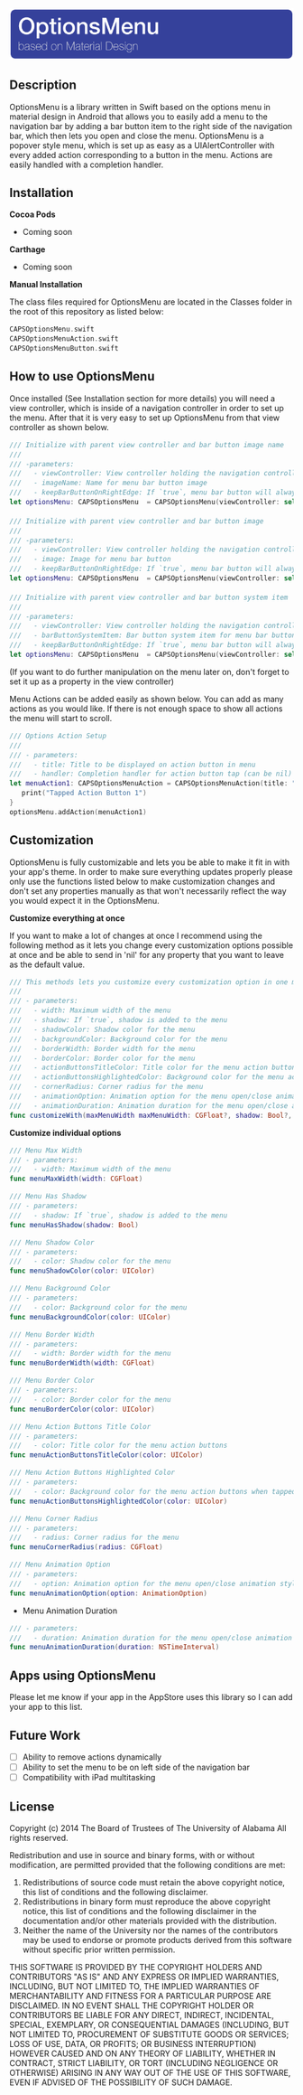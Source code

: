 <img src="https://raw.githubusercontent.com/uacaps/ResourceRepo/master/OptionsMenu/OptionsMenuHeader.png" alt="OptionsMenuHeader">

## Description

OptionsMenu is a library written in Swift based on the options menu in material design in Android that allows you to easily add a menu to the navigation bar by adding a bar button item to the right side of the navigation bar, which then lets you open and close the menu. OptionsMenu is a popover style menu, which is set up as easy as a UIAlertController with every added action corresponding to a button in the menu. Actions are easily handled with a completion handler.

## Installation

**Cocoa Pods**

* Coming soon

**Carthage**

* Coming soon

**Manual Installation**

The class files required for OptionsMenu are located in the Classes folder in the root of this repository as listed below:

```Swift
CAPSOptionsMenu.swift
CAPSOptionsMenuAction.swift
CAPSOptionsMenuButton.swift
```

## How to use OptionsMenu

Once installed (See Installation section for more details) you will need a view controller, which is inside of a navigation controller in order to set up the menu. After that it is very easy to set up OptionsMenu from that view controller as shown below.

```Swift
/// Initialize with parent view controller and bar button image name
///
/// -parameters:
///   - viewController: View controller holding the navigation controller with the navigation bar the menu is to be put on
///   - imageName: Name for menu bar button image
///   - keepBarButtonOnRightEdge: If `true`, menu bar button will always stay on the rightmost position
let optionsMenu: CAPSOptionsMenu  = CAPSOptionsMenu(viewController: self, imageName: "ImageName", keepBarButtonAtEdge: true)

/// Initialize with parent view controller and bar button image
///
/// -parameters:
///   - viewController: View controller holding the navigation controller with the navigation bar the menu is to be put on
///   - image: Image for menu bar button
///   - keepBarButtonOnRightEdge: If `true`, menu bar button will always stay on the rightmost position
let optionsMenu: CAPSOptionsMenu  = CAPSOptionsMenu(viewController: self, image: UIImage(), keepBarButtonAtEdge: true)

/// Initialize with parent view controller and bar button system item
///
/// -parameters:
///   - viewController: View controller holding the navigation controller with the navigation bar the menu is to be put on
///   - barButtonSystemItem: Bar button system item for menu bar button
///   - keepBarButtonOnRightEdge: If `true`, menu bar button will always stay on the rightmost position
let optionsMenu: CAPSOptionsMenu  = CAPSOptionsMenu(viewController: self, barButtonSystemItem: UIBarButtonSystemItem.Organize, keepBarButtonAtEdge: true)
```
(If you want to do further manipulation on the menu later on, don't forget to set it up as a property in the view controller)

Menu Actions can be added easily as shown below. You can add as many actions as you would like. If there is not enough space to show all actions the menu will start to scroll.

```Swift
/// Options Action Setup
///
/// - parameters:
///   - title: Title to be displayed on action button in menu
///   - handler: Completion handler for action button tap (can be nil)
let menuAction1: CAPSOptionsMenuAction = CAPSOptionsMenuAction(title: "Action Title 1") { (action: CAPSOptionsMenuAction) -> Void in
   print("Tapped Action Button 1")
}
optionsMenu.addAction(menuAction1)
```

## Customization
OptionsMenu is fully customizable and lets you be able to make it fit in with your app's theme. In order to make sure everything updates properly please only use the functions listed below to make customization changes and don't set any properties manually as that won't necessarily reflect the way you would expect it in the OptionsMenu.

**Customize everything at once**

If you want to make a lot of changes at once I recommend using the following method as it lets you change every customization options possible at once and be able to send in 'nil' for any property that you want to leave as the default value.
```Swift
/// This methods lets you customize every customization option in one method call
///
/// - parameters:
///   - width: Maximum width of the menu
///   - shadow: If `true`, shadow is added to the menu
///   - shadowColor: Shadow color for the menu
///   - backgroundColor: Background color for the menu
///   - borderWidth: Border width for the menu
///   - borderColor: Border color for the menu
///   - actionButtonsTitleColor: Title color for the menu action buttons
///   - actionButtonsHighlightedColor: Background color for the menu action buttons when tapped
///   - cornerRadius: Corner radius for the menu
///   - animationOption: Animation option for the menu open/close animation style
///   - animationDuration: Animation duration for the menu open/close animation
func customizeWith(maxMenuWidth maxMenuWidth: CGFloat?, shadow: Bool?, shadowColor: UIColor?, backgroundColor: UIColor?, borderWidth: CGFloat?, borderColor: UIColor?, actionButtonsTitleColor: UIColor?, actionButtonsHighlightedColor: UIColor?, cornerRadius: CGFloat?, animationOption: AnimationOption?, animationDuration: NSTimeInterval?)
```

**Customize individual options**

```Swift
/// Menu Max Width
/// - parameters:
///   - width: Maximum width of the menu
func menuMaxWidth(width: CGFloat)
```    

```Swift
/// Menu Has Shadow
/// - parameters:
///   - shadow: If `true`, shadow is added to the menu
func menuHasShadow(shadow: Bool)
```

```Swift
/// Menu Shadow Color
/// - parameters:
///   - color: Shadow color for the menu
func menuShadowColor(color: UIColor)
```

```Swift
/// Menu Background Color
/// - parameters:
///   - color: Background color for the menu
func menuBackgroundColor(color: UIColor)
```

```Swift
/// Menu Border Width
/// - parameters:
///   - width: Border width for the menu
func menuBorderWidth(width: CGFloat)
```

```Swift
/// Menu Border Color
/// - parameters:
///   - color: Border color for the menu
func menuBorderColor(color: UIColor)
```

```Swift
/// Menu Action Buttons Title Color
/// - parameters:
///   - color: Title color for the menu action buttons
func menuActionButtonsTitleColor(color: UIColor)
```

```Swift
/// Menu Action Buttons Highlighted Color
/// - parameters:
///   - color: Background color for the menu action buttons when tapped
func menuActionButtonsHighlightedColor(color: UIColor)
```

```Swift
/// Menu Corner Radius
/// - parameters:
///   - radius: Corner radius for the menu
func menuCornerRadius(radius: CGFloat)
```

```Swift
/// Menu Animation Option
/// - parameters:
///   - option: Animation option for the menu open/close animation style
func menuAnimationOption(option: AnimationOption)
```

* Menu Animation Duration
```Swift
/// - parameters:
///   - duration: Animation duration for the menu open/close animation
func menuAnimationDuration(duration: NSTimeInterval)
```

## Apps using OptionsMenu

Please let me know if your app in the AppStore uses this library so I can add your app to this list.

## Future Work
- [ ] Ability to remove actions dynamically
- [ ] Ability to set the menu to be on left side of the navigation bar
- [ ] Compatibility with iPad multitasking

## License ##

Copyright (c) 2014 The Board of Trustees of The University of Alabama
All rights reserved.

Redistribution and use in source and binary forms, with or without
modification, are permitted provided that the following conditions
are met:

 1. Redistributions of source code must retain the above copyright
    notice, this list of conditions and the following disclaimer.
 2. Redistributions in binary form must reproduce the above copyright
    notice, this list of conditions and the following disclaimer in the
    documentation and/or other materials provided with the distribution.
 3. Neither the name of the University nor the names of the contributors
    may be used to endorse or promote products derived from this software
    without specific prior written permission.

THIS SOFTWARE IS PROVIDED BY THE COPYRIGHT HOLDERS AND CONTRIBUTORS
"AS IS" AND ANY EXPRESS OR IMPLIED WARRANTIES, INCLUDING, BUT NOT
LIMITED TO, THE IMPLIED WARRANTIES OF MERCHANTABILITY AND FITNESS
FOR A PARTICULAR PURPOSE ARE DISCLAIMED. IN NO EVENT SHALL
THE COPYRIGHT HOLDER OR CONTRIBUTORS BE LIABLE FOR ANY DIRECT,
INDIRECT, INCIDENTAL, SPECIAL, EXEMPLARY, OR CONSEQUENTIAL DAMAGES
(INCLUDING, BUT NOT LIMITED TO, PROCUREMENT OF SUBSTITUTE GOODS OR
SERVICES; LOSS OF USE, DATA, OR PROFITS; OR BUSINESS INTERRUPTION)
HOWEVER CAUSED AND ON ANY THEORY OF LIABILITY, WHETHER IN CONTRACT,
STRICT LIABILITY, OR TORT (INCLUDING NEGLIGENCE OR OTHERWISE)
ARISING IN ANY WAY OUT OF THE USE OF THIS SOFTWARE, EVEN IF ADVISED
OF THE POSSIBILITY OF SUCH DAMAGE.
